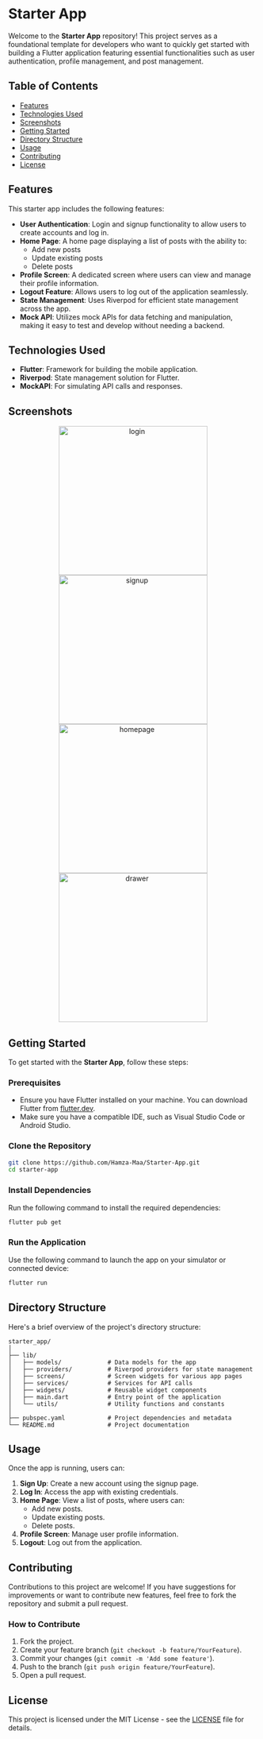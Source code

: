 # Starter App

Welcome to the **Starter App** repository! This project serves as a foundational template for developers who want to quickly get started with building a Flutter application featuring essential functionalities such as user authentication, profile management, and post management. 

## Table of Contents

- [Features](#features)
- [Technologies Used](#technologies-used)
- [Screenshots](#Screenshots)
- [Getting Started](#getting-started)
- [Directory Structure](#directory-structure)
- [Usage](#usage)
- [Contributing](#contributing)
- [License](#license)

## Features

This starter app includes the following features:

- **User Authentication**: Login and signup functionality to allow users to create accounts and log in.
- **Home Page**: A home page displaying a list of posts with the ability to:
  - Add new posts
  - Update existing posts
  - Delete posts
- **Profile Screen**: A dedicated screen where users can view and manage their profile information.
- **Logout Feature**: Allows users to log out of the application seamlessly.
- **State Management**: Uses Riverpod for efficient state management across the app.
- **Mock API**: Utilizes mock APIs for data fetching and manipulation, making it easy to test and develop without needing a backend.

## Technologies Used

- **Flutter**: Framework for building the mobile application.
- **Riverpod**: State management solution for Flutter.
- **MockAPI**: For simulating API calls and responses.

## Screenshots

<p align="center">
  <img src="Screenshots/login.png" alt="login" width="300"/>
  <img src="Screenshots/signup.png" alt="signup" width="300"/>
  <img src="Screenshots/homepage.png" alt="homepage" width="300"/>
  <img src="Screenshots/drawer.png" alt="drawer" width="300"/>
</p>

## Getting Started

To get started with the **Starter App**, follow these steps:

### Prerequisites

- Ensure you have Flutter installed on your machine. You can download Flutter from [flutter.dev](https://flutter.dev/docs/get-started/install).
- Make sure you have a compatible IDE, such as Visual Studio Code or Android Studio.

### Clone the Repository

```bash
git clone https://github.com/Hamza-Maa/Starter-App.git
cd starter-app
```

### Install Dependencies

Run the following command to install the required dependencies:

```bash
flutter pub get
```

### Run the Application

Use the following command to launch the app on your simulator or connected device:

```bash
flutter run
```

## Directory Structure

Here's a brief overview of the project's directory structure:

```
starter_app/
│
├── lib/
│   ├── models/             # Data models for the app
│   ├── providers/          # Riverpod providers for state management
│   ├── screens/            # Screen widgets for various app pages
│   ├── services/           # Services for API calls
│   ├── widgets/            # Reusable widget components
│   ├── main.dart           # Entry point of the application
│   └── utils/              # Utility functions and constants
│
├── pubspec.yaml            # Project dependencies and metadata
└── README.md               # Project documentation
```

## Usage

Once the app is running, users can:

1. **Sign Up**: Create a new account using the signup page.
2. **Log In**: Access the app with existing credentials.
3. **Home Page**: View a list of posts, where users can:
   - Add new posts.
   - Update existing posts.
   - Delete posts.
4. **Profile Screen**: Manage user profile information.
5. **Logout**: Log out from the application.

## Contributing

Contributions to this project are welcome! If you have suggestions for improvements or want to contribute new features, feel free to fork the repository and submit a pull request.

### How to Contribute

1. Fork the project.
2. Create your feature branch (`git checkout -b feature/YourFeature`).
3. Commit your changes (`git commit -m 'Add some feature'`).
4. Push to the branch (`git push origin feature/YourFeature`).
5. Open a pull request.

## License

This project is licensed under the MIT License - see the [LICENSE](LICENSE) file for details.
